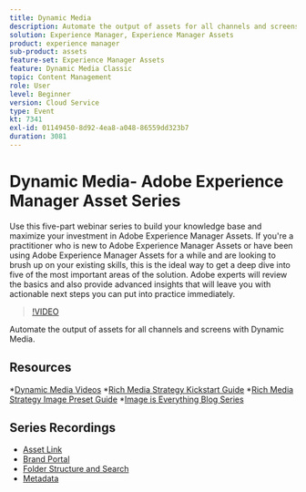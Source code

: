 ```yaml
---
title: Dynamic Media
description: Automate the output of assets for all channels and screens
solution: Experience Manager, Experience Manager Assets
product: experience manager
sub-product: assets
feature-set: Experience Manager Assets
feature: Dynamic Media Classic
topic: Content Management
role: User
level: Beginner
version: Cloud Service
type: Event
kt: 7341
exl-id: 01149450-8d92-4ea8-a048-86559dd323b7
duration: 3081
---
```

# Dynamic Media- Adobe Experience Manager Asset Series

Use this five-part webinar series to build your knowledge base and maximize your investment in Adobe Experience Manager Assets. If you're a practitioner who is new to Adobe Experience Manager Assets or have been using Adobe Experience Manager Assets for a while and are looking to brush up on your existing skills, this is the ideal way to get a deep dive into five of the most important areas of the solution. Adobe experts will review the basics and also provide advanced insights that will leave you with actionable next steps you can put into practice immediately.

>[!VIDEO](https://video.tv.adobe.com/v/332132/?quality=12&learn=on&hidetitle=true)

Automate the output of assets for all channels and screens with Dynamic Media.

## Resources

*[Dynamic Media Videos](https://experienceleague.adobe.com/docs/experience-manager-learn/assets/dynamic-media/dynamic-media-overview-feature-video-use.html#dynamic-media)
*[Rich Media Strategy Kickstart Guide](https://www.adobe.com/content/dam/www/us/en/experience-manager/pdfs/dynamic-media-kickstart-guide-2019.pdf)
*[Rich Media Strategy Image Preset Guide](https://www.adobe.com/content/dam/www/us/en/experience-manager/pdfs/dynamic-media-image-preset-guide.pdf)
*[Image is Everything Blog Series](https://business.adobe.com/blog/basics/image-is-everything-part-1-has-your-rich-media-strategy-expired)

## Series Recordings

* [Asset Link](asset-link.md)
* [Brand Portal](brand-portal.md)
* [Folder Structure and Search](folder-structure-search.md)
* [Metadata](metadata.md)
